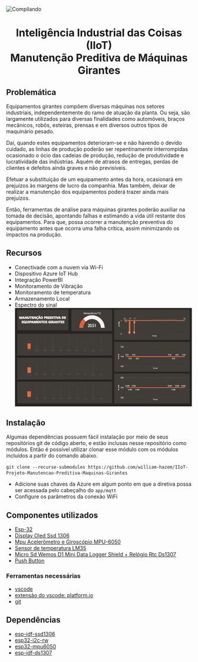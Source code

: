 ![Compilando](https://github.com/william-hazem/IIoT-Projeto-Manutencao-Preditiva-Maquinas-Girantes/actions/workflows/main.yml/badge.svg)
<div align="center">
<h1>Inteligência Industrial das Coisas (IIoT) <br> Manutenção Preditiva de Máquinas Girantes</h1>

</div>

## Problemática

Equipamentos girantes compõem diversas máquinas nos setores industriais, independentemente do ramo de atuação da planta. Ou seja, são largamente utilizados para diversas finalidades como automóveis, braços mecânicos, robôs, esteiras, prensas e em diversos outros tipos de maquinário pesado. 

Daí, quando estes equipamentos deterioram-se e não havendo o devido cuidado, as linhas de produção poderão ser repentinamente interrompidas ocasionado o ócio das cadeias de produção, redução de produtividade e lucratividade das indústrias. Aquém de atrasos de entregas, perdas de clientes e defeitos ainda graves e não previsíveis.

Efetuar a substituição de um equipamento antes da hora, ocasionará em prejuízos às margens de lucro da companhia. Mas também, deixar de realizar a manutenção dos equipamentos poderá trazer ainda mais prejuízos.

Então, ferramentas de análise para máquinas girantes poderão auxiliar na tomada de decisão, apontando falhas e estimando a vida útil restante dos equipamentos. Para que, possa ocorrer a manutenção preventiva do equipamento antes que ocorra uma falha crítica, assim minimizando os impactos na produção.

## Recursos
- Conectivade com a nuvem via Wi-Fi
- Dispositivo Azure IoT Hub
- Integração PowerBI
- Monitoramento de Vibração
- Monitoramento de temperatura
- Armazenamento Local
- Espectro do sinal
![image](midia/iiot-dashboard.png)


## Instalação

Algumas dependências possuem fácil instalação por meio de seus repositórios git de código aberto, e estão inclusas nesse repositório como módulos. Então é possível utilizar clonar esse módulo com os módulos incluídos a partir do comando abaixo.
```
git clone --recurse-submodules https://github.com/william-hazem/IIoT-Projeto-Manutencao-Preditiva-Maquinas-Girantes
```

* Adicione suas chaves da Azure em algum ponto em que a diretiva possa ser acessada pelo cabeçalho do `app/mqtt`
* Configure os parâmetros da conexão WiFi

## Componentes utilizados
* [Esp-32](https://www.alldatasheet.com/view.jsp?Searchword=Esp32%20datasheet&gclid=CjwKCAiA9qKbBhAzEiwAS4yeDeI7po4PLbK3pjVwZteYmlg82jyRDaVdivmHAtsPh1cijuFFRzoJ9xoCtMAQAvD_BwE)
* [Display Oled Ssd 1306](https://www.alldatasheet.com/view.jsp?Searchword=Ssd1306%20datasheet&gclid=CjwKCAiA9qKbBhAzEiwAS4yeDXkNi0S-0cQt8U6twi88OrERvhTNjdOnKnPOsK7tNTRjT_KVJQgxNhoCB9UQAvD_BwE)
* [Mpu Acelerômetro e Giroscópio MPU-6050](https://www.alldatasheet.com/view.jsp?Searchword=MPU-6050)
* [Sensor de temperatura LM35](https://www.alldatasheet.com/view.jsp?Searchword=Lm35%20datasheet&gclid=CjwKCAiA9qKbBhAzEiwAS4yeDcAv1BQVh7PaoJ-mTnymIodMIcGNu__R-WiTKMm82buFWD2Po9-bDxoCRxEQAvD_BwE)
* [Micro Sd Wemos D1 Mini Data Logger Shield + Relógio Rtc Ds1307](https://www.usinainfo.com.br/rtc-arduino/shield-data-logger-com-rtc-ds1307-para-wemos-d1-mini-6274.html)
* [Push Button](https://components101.com/switches/push-button)

### Ferramentas necessárias
* [vscode](https://code.visualstudio.com/)
* [extensão do vscode: platform.io](https://marketplace.visualstudio.com/items?itemName=platformio.platformio-ide)
* [git](https://git-scm.com/)

## Dependências
* [esp-idf-ssd1306](https://github.com/nopnop2002/esp-idf-ssd1306)
* [esp32-i2c-rw](https://github.com/gabrielbvicari/esp32-i2c_rw)
* [esp32-mpu6050](https://github.com/gabrielbvicari/esp32-mpu6050)
* [esp-idf-ds1307](https://github.com/nopnop2002/esp-idf-ds1307)
